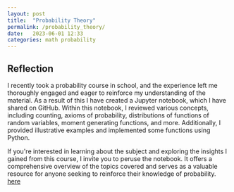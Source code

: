 ```yaml
---
layout: post
title:  "Probability Theory"
permalink: /probability_theory/
date:   2023-06-01 12:33
categories: math probability
---
```



## Reflection
I recently took a probability course in school, and the experience left me thoroughly engaged and eager to reinforce my understanding of the material. As a result of this I have created a Jupyter notebook, which I have shared on GitHub. Within this notebook, I reviewed various concepts, including counting, axioms of probability, distributions of functions of random variables,  moment generating functions, and more. Additionally, I provided illustrative examples and implemented some functions using Python.

If you're interested in learning about the subject and exploring the insights I gained from this course, I invite you to peruse the notebook. It offers a comprehensive overview of the topics covered and serves as a valuable resource for anyone seeking to reinforce their knowledge of probability. [here](https://github.com/GaelGil/algorithm-visualizer)
